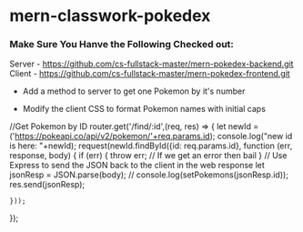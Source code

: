 # mern-classwork-pokedex

### Make Sure You Hanve the Following Checked out:

Server - https://github.com/cs-fullstack-master/mern-pokedex-backend.git
Client - https://github.com/cs-fullstack-master/mern-pokedex-frontend.git

* Add a method to server to get one Pokemon by it's number

* Modify the client CSS to format Pokemon names with initial caps


//Get Pokemon by ID
router.get('/find/:id',(req, res) => {
    let newId = ('https://pokeapi.co/api/v2/pokemon/'+req.params.id);
    console.log("new id is here: "+newId);
    request(newId.findById({id: req.params.id}, function (err, response, body) {
        if (err) {
            throw err; // If we get an error then bail
        }
        // Use Express to send the JSON back to the client in the web response
        let jsonResp = JSON.parse(body);
        // console.log(setPokemons(jsonResp.id));
        res.send(jsonResp);

    }));
});

